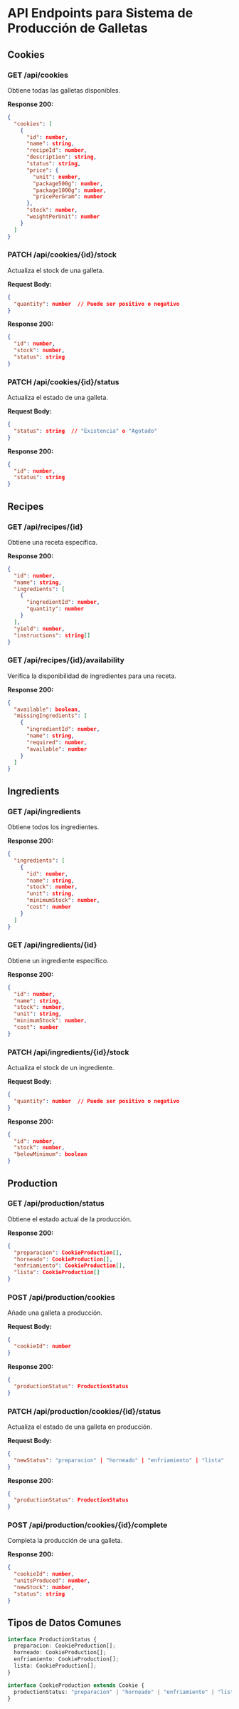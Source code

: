 # API Endpoints para Sistema de Producción de Galletas

## Cookies

### GET /api/cookies

Obtiene todas las galletas disponibles.

**Response 200:**

```json
{
  "cookies": [
    {
      "id": number,
      "name": string,
      "recipeId": number,
      "description": string,
      "status": string,
      "price": {
        "unit": number,
        "package500g": number,
        "package1000g": number,
        "pricePerGram": number
      },
      "stock": number,
      "weightPerUnit": number
    }
  ]
}
```

### PATCH /api/cookies/{id}/stock

Actualiza el stock de una galleta.

**Request Body:**

```json
{
  "quantity": number  // Puede ser positivo o negativo
}
```

**Response 200:**

```json
{
  "id": number,
  "stock": number,
  "status": string
}
```

### PATCH /api/cookies/{id}/status

Actualiza el estado de una galleta.

**Request Body:**

```json
{
  "status": string  // "Existencia" o "Agotado"
}
```

**Response 200:**

```json
{
  "id": number,
  "status": string
}
```

## Recipes

### GET /api/recipes/{id}

Obtiene una receta específica.

**Response 200:**

```json
{
  "id": number,
  "name": string,
  "ingredients": [
    {
      "ingredientId": number,
      "quantity": number
    }
  ],
  "yield": number,
  "instructions": string[]
}
```

### GET /api/recipes/{id}/availability

Verifica la disponibilidad de ingredientes para una receta.

**Response 200:**

```json
{
  "available": boolean,
  "missingIngredients": [
    {
      "ingredientId": number,
      "name": string,
      "required": number,
      "available": number
    }
  ]
}
```

## Ingredients

### GET /api/ingredients

Obtiene todos los ingredientes.

**Response 200:**

```json
{
  "ingredients": [
    {
      "id": number,
      "name": string,
      "stock": number,
      "unit": string,
      "minimumStock": number,
      "cost": number
    }
  ]
}
```

### GET /api/ingredients/{id}

Obtiene un ingrediente específico.

**Response 200:**

```json
{
  "id": number,
  "name": string,
  "stock": number,
  "unit": string,
  "minimumStock": number,
  "cost": number
}
```

### PATCH /api/ingredients/{id}/stock

Actualiza el stock de un ingrediente.

**Request Body:**

```json
{
  "quantity": number  // Puede ser positivo o negativo
}
```

**Response 200:**

```json
{
  "id": number,
  "stock": number,
  "belowMinimum": boolean
}
```

## Production

### GET /api/production/status

Obtiene el estado actual de la producción.

**Response 200:**

```json
{
  "preparacion": CookieProduction[],
  "horneado": CookieProduction[],
  "enfriamiento": CookieProduction[],
  "lista": CookieProduction[]
}
```

### POST /api/production/cookies

Añade una galleta a producción.

**Request Body:**

```json
{
  "cookieId": number
}
```

**Response 200:**

```json
{
  "productionStatus": ProductionStatus
}
```

### PATCH /api/production/cookies/{id}/status

Actualiza el estado de una galleta en producción.

**Request Body:**

```json
{
  "newStatus": "preparacion" | "horneado" | "enfriamiento" | "lista"
}
```

**Response 200:**

```json
{
  "productionStatus": ProductionStatus
}
```

### POST /api/production/cookies/{id}/complete

Completa la producción de una galleta.

**Response 200:**

```json
{
  "cookieId": number,
  "unitsProduced": number,
  "newStock": number,
  "status": string
}
```

## Tipos de Datos Comunes

```typescript
interface ProductionStatus {
  preparacion: CookieProduction[];
  horneado: CookieProduction[];
  enfriamiento: CookieProduction[];
  lista: CookieProduction[];
}

interface CookieProduction extends Cookie {
  productionStatus: "preparacion" | "horneado" | "enfriamiento" | "lista";
}
```
